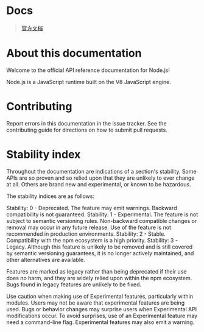 # Docs

> [官方文档](https://nodejs.org/dist/latest-v18.x/docs/api/documentation.html '_blank')

# About this documentation

Welcome to the official API reference documentation for Node.js!

Node.js is a JavaScript runtime built on the V8 JavaScript engine.

# Contributing

Report errors in this documentation in the issue tracker. See the contributing guide for directions on how to submit pull requests.

# Stability index

Throughout the documentation are indications of a section's stability. Some APIs are so proven and so relied upon that they are unlikely to ever change at all. Others are brand new and experimental, or known to be hazardous.

The stability indices are as follows:

Stability: 0 - Deprecated. The feature may emit warnings. Backward compatibility is not guaranteed.
Stability: 1 - Experimental. The feature is not subject to semantic versioning rules. Non-backward compatible changes or removal may occur in any future release. Use of the feature is not recommended in production environments.
Stability: 2 - Stable. Compatibility with the npm ecosystem is a high priority.
Stability: 3 - Legacy. Although this feature is unlikely to be removed and is still covered by semantic versioning guarantees, it is no longer actively maintained, and other alternatives are available.

Features are marked as legacy rather than being deprecated if their use does no harm, and they are widely relied upon within the npm ecosystem. Bugs found in legacy features are unlikely to be fixed.

Use caution when making use of Experimental features, particularly within modules. Users may not be aware that experimental features are being used. Bugs or behavior changes may surprise users when Experimental API modifications occur. To avoid surprises, use of an Experimental feature may need a command-line flag. Experimental features may also emit a warning.

